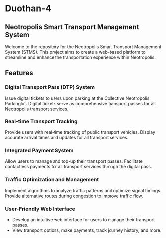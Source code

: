 # Duothan-4
## Neotropolis Smart Transport Management System
Welcome to the repository for the Neotropolis Smart Transport Management System (STMS). This project aims to create a web-based platform to streamline and enhance the transportation experience within Neotropolis.

## Features
### Digital Transport Pass (DTP) System
Issue digital tickets to users upon parking at the Collective Neotropolis Parkinglot.
Digital tickets serve as comprehensive transport passes for all Neotropolis transport services.

### Real-time Transport Tracking
Provide users with real-time tracking of public transport vehicles.
Display accurate arrival times and updates for all transport services.

### Integrated Payment System
Allow users to manage and top-up their transport passes.
Facilitate contactless payments for all transport services through the digital pass.

### Traffic Optimization and Management
Implement algorithms to analyze traffic patterns and optimize signal timings.
Provide alternative routes during congestion to improve traffic flow.

### User-Friendly Web Interface
- Develop an intuitive web interface for users to manage their transport passes.
- View transport options, make payments, track journey history, and more.


